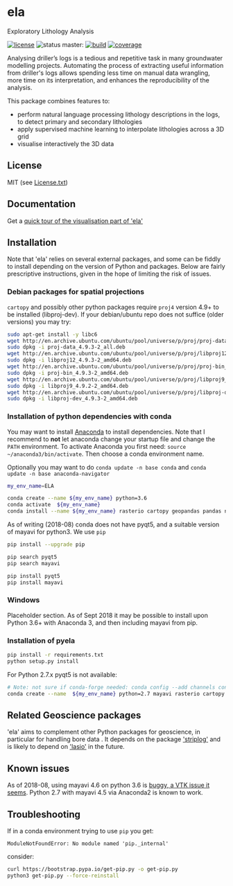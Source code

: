 # ela

Exploratory Lithology Analysis

[![license](http://img.shields.io/badge/license-MIT-blue.svg)](https://github.com/jmp75/pyela/blob/devel/LICENSE.txt) ![status](https://img.shields.io/badge/status-alpha-blue.svg) master: [![build](https://img.shields.io/travis/jmp75/pyela.svg?branch=master)](https://travis-ci.org/jmp75/pyela)
[![coverage](https://coveralls.io/repos/github/jmp75/pyela/badge.svg?branch=master)](https://coveralls.io/github/jmp75/pyela?branch=master)

Analysing driller’s logs is a tedious and repetitive task in many groundwater modelling projects. Automating the process of extracting useful information from driller's logs allows spending less time on manual data wrangling, more time on its interpretation, and enhances the reproducibility of the analysis.

This package combines features to:

* perform natural language processing lithology descriptions in the logs, to detect primary and secondary lithologies
* apply supervised machine learning to interpolate lithologies across a 3D grid
* visualise interactively the 3D data

## License

MIT (see [License.txt](https://github.com/jmp75/pyela/blob/master/LICENSE.txt))

## Documentation

Get a [quick tour of the visualisation part of 'ela'](https://github.com/jmp75/pyela/blob/master/docs/visual_tour.md)

## Installation

Note that 'ela' relies on several external packages, and some can be fiddly to install depending on the version of Python and packages. Below are fairly prescriptive instructions, given in the hope of limiting the risk of issues.

### Debian packages for spatial projections

`cartopy` and possibly other python packages require `proj4` version 4.9+ to be installed (libproj-dev). If your debian/ubuntu repo does not suffice (older versions) you may try:

```sh
sudo apt-get install -y libc6  
wget http://en.archive.ubuntu.com/ubuntu/pool/universe/p/proj/proj-data_4.9.3-2_all.deb
sudo dpkg -i proj-data_4.9.3-2_all.deb
wget http://en.archive.ubuntu.com/ubuntu/pool/universe/p/proj/libproj12_4.9.3-2_amd64.deb
sudo dpkg -i libproj12_4.9.3-2_amd64.deb
wget http://en.archive.ubuntu.com/ubuntu/pool/universe/p/proj/proj-bin_4.9.3-2_amd64.deb
sudo dpkg -i proj-bin_4.9.3-2_amd64.deb
wget http://en.archive.ubuntu.com/ubuntu/pool/universe/p/proj/libproj9_4.9.2-2_amd64.deb 
sudo dpkg -i libproj9_4.9.2-2_amd64.deb
wget http://en.archive.ubuntu.com/ubuntu/pool/universe/p/proj/libproj-dev_4.9.3-2_amd64.deb
sudo dpkg -i libproj-dev_4.9.3-2_amd64.deb
```

### Installation of python dependencies with conda

You may want to install [Anaconda](http://docs.continuum.io/anaconda/install) to install dependencies. Note that I recommend to **not** let anaconda change your startup file and change the `PATH` environment. To activate Anaconda you first need: `source ~/anaconda3/bin/activate`. Then choose a conda environment name.

Optionally you may want to do `conda update -n base conda` and `conda update -n base anaconda-navigator`

```sh
my_env_name=ELA
```

```sh
conda create --name ${my_env_name} python=3.6
conda activate  ${my_env_name}
conda install --name ${my_env_name} rasterio cartopy geopandas pandas nltk scikit-learn scikit-image matplotlib vtk
```

As of writing (2018-08) conda does not have pyqt5, and a suitable version of mayavi for python3. We use `pip`

```sh
pip install --upgrade pip
```

```sh
pip search pyqt5
pip search mayavi
```

```sh
pip install pyqt5
pip install mayavi
```

### Windows

Placeholder section. As of Sept 2018 it may be possible to install upon Python 3.6+ with Anaconda 3, and then including mayavi from pip.

### Installation of pyela

```sh
pip install -r requirements.txt
python setup.py install
```

For Python 2.7.x pyqt5 is not available:

```sh
# Note: not sure if conda-forge needed: conda config --add channels conda-forge
conda create --name  ${my_env_name} python=2.7 mayavi rasterio cartopy geopandas pandas nltk scikit-learn scikit-image matplotlib vtk
```

## Related Geoscience packages

'ela' aims to complement other Python packages for geoscience, in particular for handling bore data . It depends on the package ['striplog'](https://github.com/agile-geoscience/striplog) and is likely to depend on ['lasio'](https://github.com/kinverarity1/lasio) in the future.

## Known issues

As of 2018-08, using mayavi 4.6 on python 3.6 is [buggy, a VTK issue it seems](https://github.com/enthought/mayavi/issues/656). Python 2.7 with mayavi 4.5 via Anaconda2 is known to work.

## Troubleshooting

If in a conda environment trying to use `pip` you get:

```text
ModuleNotFoundError: No module named 'pip._internal'
```

consider:

```sh
curl https://bootstrap.pypa.io/get-pip.py -o get-pip.py
python3 get-pip.py --force-reinstall
```